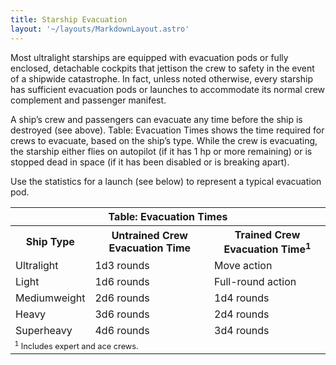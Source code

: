 ```yaml
---
title: Starship Evacuation
layout: '~/layouts/MarkdownLayout.astro'
---
```

Most ultralight starships are equipped with evacuation pods or fully enclosed,
detachable cockpits that jettison the crew to safety in the event of a
shipwide catastrophe. In fact, unless noted otherwise, every starship has
sufficient evacuation pods or launches to accommodate its normal crew
complement and passenger manifest.

A ship’s crew and passengers can evacuate any time before the ship is
destroyed (see above). Table: Evacuation Times shows the time required for
crews to evacuate, based on the ship’s type. While the crew is evacuating, the
starship either flies on autopilot (if it has 1 hp or more remaining) or is
stopped dead in space (if it has been disabled or is breaking apart).

Use the statistics for a launch (see below) to represent a typical evacuation
pod.


<table> <tr><th colspan="3">Table: Evacuation Times</th></tr> <tr><th>Ship Type</th><th>Untrained Crew Evacuation Time</th><th>Trained Crew Evacuation Time<sup>1</sup></th></tr> <tr><td>Ultralight</td><td>1d3 rounds</td><td>Move action</td></tr> <tr class="shaded"><td>Light</td><td>1d6 rounds</td><td>Full-round action</td></tr> <tr><td>Mediumweight</td><td>2d6 rounds</td><td>1d4 rounds</td></tr> <tr class="shaded"><td>Heavy</td><td>3d6 rounds</td><td>2d4 rounds</td></tr> <tr><td>Superheavy</td><td>4d6 rounds</td><td>3d4 rounds</td></tr> <tr><td colspan="3" style="font-size: .8em; text-align: left"><sup>1</sup> Includes expert and ace crews.</td></tr> </table>



